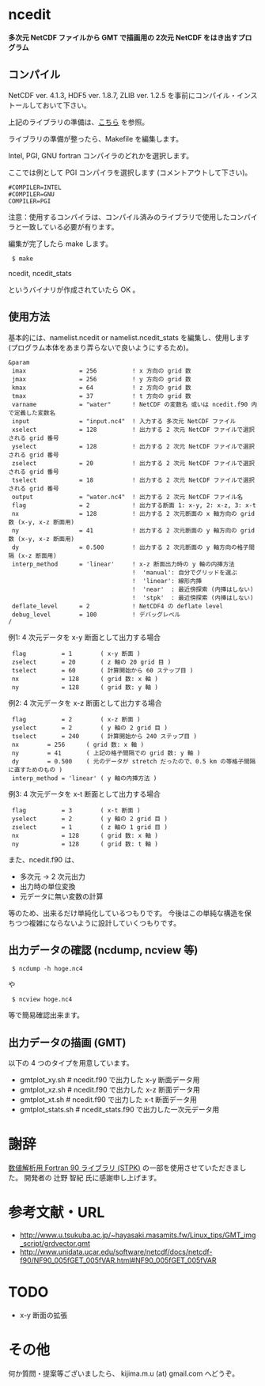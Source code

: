 # ncedit

__多次元 NetCDF ファイルから GMT で描画用の 2次元 NetCDF をはき出すプログラム__


## コンパイル
NetCDF ver. 4.1.3, HDF5 ver. 1.8.7, ZLIB ver. 1.2.5 を事前にコンパイル・インストールしておいて下さい。

上記のライブラリの準備は、[こちら](https://github.com/TakashiUNUMA/wrflib_instsh) を参照。


ライブラリの準備が整ったら、Makefile を編集します。

Intel, PGI, GNU fortran コンパイラのどれかを選択します。

ここでは例として PGI コンパイラを選択します (コメントアウトして下さい)。
```
#COMPILER=INTEL
#COMPILER=GNU
COMPILER=PGI
```

注意：使用するコンパイラは、コンパイル済みのライブラリで使用したコンパイラと一致している必要が有ります。


編集が完了したら make します。
```
 $ make
```

ncedit, ncedit_stats

というバイナリが作成されていたら OK 。


## 使用方法
基本的には、namelist.ncedit or namelist.ncedit_stats を編集し、使用します (プログラム本体をあまり弄らないで良いようにするため)。

```
&param
 imax               = 256          ! x 方向の grid 数
 jmax               = 256          ! y 方向の grid 数
 kmax               = 64           ! z 方向の grid 数
 tmax               = 37           ! t 方向の grid 数
 varname            = "water"      ! NetCDF の変数名 或いは ncedit.f90 内で定義した変数名
 input              = "input.nc4"  ! 入力する 多次元 NetCDF ファイル
 xselect            = 128          ! 出力する 2 次元 NetCDF ファイルで選択される grid 番号
 yselect            = 128          ! 出力する 2 次元 NetCDF ファイルで選択される grid 番号
 zselect            = 20           ! 出力する 2 次元 NetCDF ファイルで選択される grid 番号
 tselect            = 18           ! 出力する 2 次元 NetCDF ファイルで選択される grid 番号
 output             = "water.nc4"  ! 出力する 2 次元 NetCDF ファイル名
 flag               = 2            ! 出力する断面 1: x-y, 2: x-z, 3: x-t
 nx                 = 128          ! 出力する 2 次元断面の x 軸方向の grid 数 (x-y, x-z 断面用)
 ny                 = 41           ! 出力する 2 次元断面の y 軸方向の grid 数 (x-y, x-z 断面用)
 dy                 = 0.500        ! 出力する 2 次元断面の y 軸方向の格子間隔 (x-z 断面用)
 interp_method	    = 'linear'     ! x-z 断面出力時の y 軸の内挿方法
                                   !  'manual': 自分でグリッドを選ぶ
                                   !  'linear': 線形内挿
                                   !  'near'  : 最近傍探索 (内挿はしない)
                                   !  'stpk'  : 最近傍探索 (内挿はしない)
 deflate_level      = 2            ! NetCDF4 の deflate level
 debug_level        = 100          ! デバッグレベル
/
```

例1: 4 次元データを x-y 断面として出力する場合
```
 flag          = 1        ( x-y 断面 )
 zselect       = 20       ( z 軸の 20 grid 目 )
 tselect       = 60       ( 計算開始から 60 ステップ目 )
 nx            = 128      ( grid 数: x 軸 )
 ny            = 128      ( grid 数: y 軸 )
```

例2: 4 次元データを x-z 断面として出力する場合
```
 flag          = 2        ( x-z 断面 )
 yselect       = 2        ( y 軸の 2 grid 目 )
 tselect       = 240      ( 計算開始から 240 ステップ目 )
 nx	       = 256      ( grid 数: x 軸 )
 ny	       = 41       ( 上記の格子間隔での grid 数: y 軸 )
 dy	       = 0.500    ( 元のデータが stretch だったので、0.5 km の等格子間隔に直すためのもの )
 interp_method = 'linear' ( y 軸の内挿方法 )
```

例3: 4 次元データを x-t 断面として出力する場合
```
 flag          = 3        ( x-t 断面 )
 yselect       = 2        ( y 軸の 2 grid 目 )
 zselect       = 1        ( z 軸の 1 grid 目 )
 nx            = 128      ( grid 数: x 軸 )
 ny            = 128      ( grid 数: t 軸 )
```

また、ncedit.f90 は、

- 多次元 -> 2 次元出力
- 出力時の単位変換
- 元データに無い変数の計算

等のため、出来るだけ単純化しているつもりです。
今後はこの単純な構造を保ちつつ複雑にならないように設計していくつもりです。


## 出力データの確認 (ncdump, ncview 等)
```
 $ ncdump -h hoge.nc4
```
や
```
 $ ncview hoge.nc4
```
等で簡易確認出来ます。


## 出力データの描画 (GMT)
以下の 4 つのタイプを用意しています。
- gmtplot_xy.sh      # ncedit.f90 で出力した x-y 断面データ用
- gmtplot_xz.sh      # ncedit.f90 で出力した x-z 断面データ用
- gmtplot_xt.sh      # ncedit.f90 で出力した x-t 断面データ用
- gmtplot_stats.sh   # ncedit_stats.f90 で出力した一次元データ用


# 謝辞
[数値解析用 Fortran 90 ライブラリ (STPK)](http://www.gfd-dennou.org/library/davis/stpk/) の一部を使用させていただきました。
開発者の 辻野 智紀 氏に感謝申し上げます。


# 参考文献・URL
- http://www.u.tsukuba.ac.jp/~hayasaki.masamits.fw/Linux_tips/GMT_img_script/grdvector.gmt
- http://www.unidata.ucar.edu/software/netcdf/docs/netcdf-f90/NF90_005fGET_005fVAR.html#NF90_005fGET_005fVAR


# TODO
- x-y 断面の拡張


# その他
何か質問・提案等ございましたら、 kijima.m.u (at) gmail.com へどうぞ。
